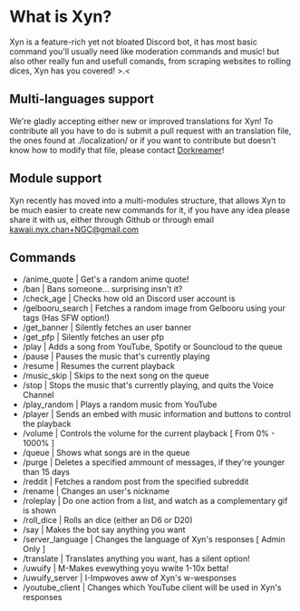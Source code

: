 # What is Xyn?
Xyn is a feature-rich yet not bloated Discord bot, it has most basic command you'll usually need like moderation commands and music!
but also other really fun and usefull comands, from scraping websites to rolling dices, Xyn has you covered! >.<

## Multi-languages support
We're gladly accepting either new or improved translations for Xyn!
To contribute all you have to do is submit a pull request with an translation file, the ones found at ./localization/
or if you want to contribute but doesn't know how to modify that file, please contact [Dorkreamer](https://dorkreamer.carrd.co)!

## Module support
Xyn recently has moved into a multi-modules structure, that allows Xyn to be much easier to create new commands for it, if you have any idea please share it with us, either through Github or through email kawaii.nyx.chan+NGC@gmail.com

## Commands
- /anime_quote | Get's a random anime quote!
- /ban | Bans someone... surprising insn't it?
- /check_age | Checks how old an Discord user account is
- /gelbooru_search | Fetches a random image from Gelbooru using your tags (Has SFW option!)
- /get_banner | Silently fetches an user banner
- /get_pfp | Silently fetches an user pfp
- /play | Adds a song from YouTube, Spotify or Souncloud to the queue
- /pause | Pauses the music that's currently playing
- /resume | Resumes the current playback
- /music_skip | Skips to the next song on the queue
- /stop | Stops the music that's currently playing, and quits the Voice Channel
- /play_random | Plays a random music from YouTube
- /player | Sends an embed with music information and buttons to control the playback
- /volume | Controls the volume for the current playback [ From 0% - 1000% ]
- /queue | Shows what songs are in the queue
- /purge | Deletes a specified ammount of messages, if they're younger than 15 days
- /reddit | Fetches a random post from the specified subreddit
- /rename | Changes an user's nickname
- /roleplay | Do one action from a list, and watch as a complementary gif is shown
- /roll_dice | Rolls an dice (either an D6 or D20)
- /say | Makes the bot say anything you want
- /server_language | Changes the language of Xyn's responses [ Admin Only ]
- /translate | Translates anything you want, has a silent option!
- /uwuify | M-Makes evewything yoyu wwite 1-10x betta!
- /uwuify_server | I-Impwoves aww of Xyn's w-wesponses
- /youtube_client | Changes which YouTube client will be used in Xyn's responses
